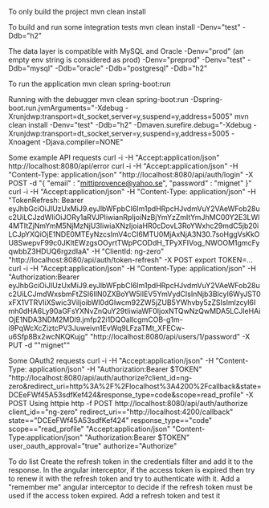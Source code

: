 To only build the project
mvn clean install

To build and run some integration tests
mvn clean install -Denv="test" -Ddb="h2"

The data layer is compatible with MySQL and Oracle
-Denv="prod" (an empty env string is considered as prod)
-Denv="preprod"
-Denv="test"
-Ddb="mysql"
-Ddb="oracle"
-Ddb="postgresql"
-Ddb="h2"

To run the application
mvn clean spring-boot:run

Running with the debugger
mvn clean spring-boot:run -Dspring-boot.run.jvmArguments="-Xdebug -Xrunjdwp:transport=dt_socket,server=y,suspend=y,address=5005"
mvn clean install -Denv="test" -Ddb="h2" -Dmaven.surefire.debug="-Xdebug -Xrunjdwp:transport=dt_socket,server=y,suspend=y,address=5005 -Xnoagent -Djava.compiler=NONE"

Some example API requests
curl -i -H "Accept:application/json" http://localhost:8080/api/error
curl -i -H "Accept:application/json" -H "Content-Type: application/json" "http://localhost:8080/api/auth/login" -X POST -d "{ \"email\" : \"mittiprovence@yahoo.se\", \"password\" : \"mignet\" }"
curl -i -H "Accept:application/json" -H "Content-Type: application/json" -H "TokenRefresh: Bearer eyJhbGciOiJIUzUxMiJ9.eyJlbWFpbCI6Im1pdHRpcHJvdmVuY2VAeWFob28uc2UiLCJzdWIiOiJORy1aRVJPIiwianRpIjoiNzBjYmYzZmItYmJhMC00Y2E3LWI4MTItZjNmYmM5NjMzNjU3IiwiaXNzIjoiaHR0cDovL3RoYWxhc29mdC5jb20iLCJpYXQiOjE1NDE0MTEyNzcsImV4cCI6MTU0MjAxNjA3N30.7soHggVsKkOU8SwepvF99c0JKltEWzgsOOyrtTWpPCODdH_TPyXFIVog_NWOOM1gmcFyqwbbZ3HDUQ6rgzdIaA" -H "ClientId: ng-zero" "http://localhost:8080/api/auth/token-refresh" -X POST
export TOKEN=...
curl -i -H "Accept:application/json" -H "Content-Type: application/json" -H "Authorization:Bearer eyJhbGciOiJIUzUxMiJ9.eyJlbWFpbCI6Im1pdHRpcHJvdmVuY2VAeWFob28uc2UiLCJmdWxsbmFtZSI6IlN0ZXBoYW5lIEV5YmVydCIsInNjb3BlcyI6WyJST0xFX1VTRVIiXSwic3ViIjoibWl0dGlwcm92ZW5jZUB5YWhvby5zZSIsImlzcyI6Imh0dHA6Ly90aGFsYXNvZnQuY29tIiwiaWF0IjoxNTQwNzQwMDA5LCJleHAiOjE1NDA3NDM2MDl9.jmfp22i1DQOaIlcgmCOB-g1m-i9PqWcXcZiztcPV3Juweivn1EvWq9LFzaTMt_XFECw-u6Sfp8Bx2wcNKQKujg" "http://localhost:8080/api/users/1/password" -X PUT -d "\"mignet\""

Some OAuth2 requests
curl -i -H "Accept:application/json" -H "Content-Type: application/json" -H "Authorization:Bearer $TOKEN" "http://localhost:8080/api/auth/authorize?client_id=ng-zero&redirect_uri=http%3A%2F%2Flocalhost%3A4200%2Fcallback&state=DCEeFWf45A53sdfKef424&response_type=code&scope=read_profile" -X POST
Using httpie
http -f POST http://localhost:8080/api/auth/authorize client_id=="ng-zero" redirect_uri=="http://localhost:4200/callback" state=="DCEeFWf45A53sdfKef424" response_type=="code" scope=="read_profile" "Accept:application/json" "Content-Type:application/json" "Authorization:Bearer $TOKEN" user_oauth_approval="true" authorize="Authorize"

To do list
Create the refresh token in the credentials filter and add it to the response.
In the angular interceptor, if the access token is expired then try to renew it with the refresh token and try to authenticate with it.
Add a "remember me" angular interceptor to decide if the refresh token must be used if the access token expired.
Add a refresh token and test it

